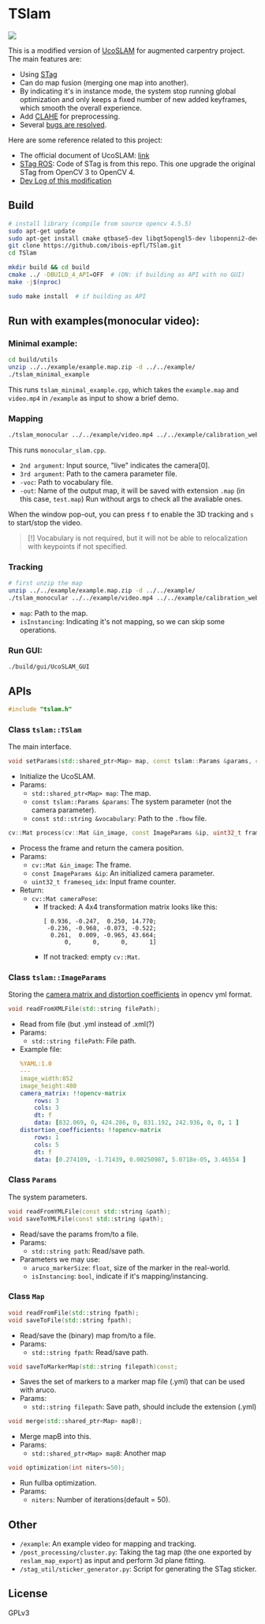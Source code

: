 # TSlam
![](./example/tracking_demo.gif)

This is a modified version of [UcoSLAM](http://www.uco.es/investiga/grupos/ava/node/62) for augmented carpentry project. The main features are:
- Using [STag](https://github.com/bbenligiray/stag)
- Can do map fusion (merging one map into another).
- By indicating it's in instance mode, the system stop running global optimization and only keeps a fixed number of new added keyframes, which smooth the overall experience.
- Add [CLAHE](https://en.wikipedia.org/wiki/Adaptive_histogram_equalization) for preprocessing.
- Several [bugs are resolved](./dev_log/Bug_tracing.md).

Here are some reference related to this project:
- The official document of UcoSLAM:  [link](https://docs.google.com/document/d/12EGJ3cI-m8XMXgI5bYW1dLi5lBO-vxxr6Cf769wQzJc)
- [STag ROS](https://github.com/usrl-uofsc/stag_ros): Code of STag is from this repo. This one upgrade the original STag from OpenCV 3 to OpenCV 4.
- [Dev Log of this modification](./dev_log)

## Build
```bash
# install library (compile from source opencv 4.5.5)
sudo apt-get update
sudo apt-get install cmake qtbase5-dev libqt5opengl5-dev libopenni2-dev
git clone https://github.com/ibois-epfl/TSlam.git
cd TSlam

mkdir build && cd build
cmake ../ -DBUILD_4_API=OFF  # (ON: if building as API with no GUI)
make -j$(nproc)

sudo make install  # if building as API
```

## Run with examples(monocular video):
### Minimal example:
```bash
cd build/utils
unzip ../../example/example.map.zip -d ../../example/
./tslam_minimal_example
```
This runs `tslam_minimal_example.cpp`, which takes the `example.map` and `video.mp4` in `/example` as input to show a brief demo.

### Mapping
```bash
./tslam_monocular ../../example/video.mp4 ../../example/calibration_webcam.yml -voc ../../orb.fbow -out test
```
This runs `monocular_slam.cpp`.
- `2nd argument`: Input source, "live" indicates the camera[0].
- `3rd argument`: Path to the camera parameter file.
- `-voc`: Path to vocabulary file.
- `-out`: Name of the output map, it will be saved with extension `.map` (in this case, `test.map`)
Run without args to check all the avaliable ones.

When the window pop-out, you can press `f` to enable the 3D tracking and `s` to start/stop the video.

> [!] Vocabulary is not required, but it will not be able to relocalization with keypoints if not specified.

### Tracking
```bash
# first unzip the map
unzip ../../example/example.map.zip -d ../../example/
./tslam_monocular ../../example/video.mp4 ../../example/calibration_webcam.yml -map ../../example/example.map -isInstancing
```
- `map`: Path to the map.
- `isInstancing`: Indicating it's not mapping, so we can skip some operations.

### Run GUI:
```
./build/gui/UcoSLAM_GUI
```

## APIs
```cpp
#include "tslam.h"
```
### Class `tslam::TSlam`
The main interface.
```c++
void setParams(std::shared_ptr<Map> map, const tslam::Params &params, const std::string &vocabulary="");
```
- Initialize the UcoSLAM.
- Params:
    - `std::shared_ptr<Map> map`: The map.
    - `const tslam::Params &params`: The system parameter (not the camera parameter).
    - `const std::string &vocabulary`: Path to the `.fbow` file.

```cpp
cv::Mat process(cv::Mat &in_image, const ImageParams &ip, uint32_t frameseq_idx);
```
- Process the frame and return the camera position.
- Params:
    - `cv::Mat &in_image`: The frame.
    - `const ImageParams &ip`: An initialized camera parameter.
    - `uint32_t frameseq_idx`: Input frame counter.
- Return:
    - `cv::Mat cameraPose`:
        - If tracked: A 4x4 transformation matrix looks like this:
            ```
            [ 0.936, -0.247,  0.250, 14.770;
             -0.236, -0.968, -0.073, -0.522;
              0.261,  0.009, -0.965, 43.664;
                  0,      0,      0,      1]
            ```
        - If not tracked: empty `cv::Mat`.


### Class `tslam::ImageParams`
Storing the [camera matrix and distortion coefficients](https://docs.opencv.org/4.x/dc/dbb/tutorial_py_calibration.html) in opencv yml format.
```c++
void readFromXMLFile(std::string filePath);
```
- Read from file (but .yml instead of .xml(?)
- Params:
    - `std::string filePath`: File path.
- Example file:
    ```yml
    %YAML:1.0
    ---
    image_width:852
    image_height:480
    camera_matrix: !!opencv-matrix
        rows: 3
        cols: 3
        dt: f
        data: [832.069, 0, 424.286, 0, 831.192, 242.936, 0, 0, 1 ]
    distortion_coefficients: !!opencv-matrix
        rows: 1
        cols: 5
        dt: f
        data: [0.274109, -1.71439, 0.00250987, 5.0718e-05, 3.46554 ]
    ```

### Class `Params`
The system parameters.
```c++
void readFromYMLFile(const std::string &path);
void saveToYMLFile(const std::string &path);
```
- Read/save the params from/to a file.
- Params:
    - `std::string path`: Read/save path.
- Parameters we may use:
    - `aruco_markerSize`: `float`, size of the marker in the real-world.
    - `isInstancing`: `bool`, indicate if it's mapping/instancing.

### Class `Map`
```cpp
void readFromFile(std::string fpath);
void saveToFile(std::string fpath);
```
- Read/save the (binary) map from/to a file.
- Params:
    - `std::string fpath`: Read/save path.

```cpp
void saveToMarkerMap(std::string filepath)const;
```
- Saves the set of markers to a marker map file (.yml) that can be used with aruco.
- Params:
    - `std::string filepath`: Save path, should include the extension (.yml)

```cpp
void merge(std::shared_ptr<Map> mapB);
```
- Merge mapB into this.
- Params:
    - `std::shared_ptr<Map> mapB`: Another map

```cpp
void optimization(int niters=50);
```
- Run fullba optimization.
- Params:
    - `niters`: Number of iterations(default = 50).

## Other
- `/example`: An example video for mapping and tracking.
- `/post_processing/cluster.py`: Taking the tag map (the one exported by `reslam_map_export`) as input and perform 3d plane fitting.
- `/stag_util/sticker_generator.py`: Script for generating the STag sticker.

## License
GPLv3
